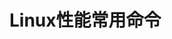 

# Linux性能常用命令  

<!-- 
如何用十条命令在一分钟内检查 Linux 服务器性能
https://mp.weixin.qq.com/s/bEsHY01JIEn--0NdpdsoKw

Linux下性能分析工具
https://blog.csdn.net/kevinsingapore/article/details/88875565

必备的 Linux 性能诊断分析工具！ 
https://mp.weixin.qq.com/s?__biz=MzU2NjIzNDk5NQ==&mid=2247487051&idx=1&sn=68ea382c83254785531302a7fc364918&chksm=fcaed457cbd95d41760634db4eb57bc360ad624d60283c0a84857b2c00a891e69d1b51feb020&mpshare=1&scene=1&srcid=&sharer_sharetime=1564194763156&sharer_shareid=b256218ead787d58e0b58614a973d00d&key=a98b434d6faae6162ab953cd63e2fa2623a42fc08095aae75c2f2ea8f49d0406479e22337ba7bd7a15cb8ead09bfdec085ac324deab3c4f9ab13e71cf0b60c78f79e7f448495a5c55420f395c617a6d5&ascene=1&uin=MTE1MTYxNzY2MQ%3D%3D&devicetype=Windows+10&version=62060834&lang=zh_CN&pass_ticket=FpawTdCfFbNulIqKIET55TinFCVk8qXp4EKE58T1l6zm9idpTXvh4%2BicV3hbPZAB

 常用Linux网络/内存/磁盘分析工具 
 https://mp.weixin.qq.com/s?__biz=MzA4MTk3MjI0Mw==&mid=2247486965&idx=1&sn=b2a59de23625baef1a732d8c044831f9&chksm=9f8d9089a8fa199fdc9cf90d21116d93c7c8b93a0f07e9cedba141e33cb97bf111c62e32bfb5&mpshare=1&scene=1&srcid=&sharer_sharetime=1571507499396&sharer_shareid=b256218ead787d58e0b58614a973d00d&key=6f23511bf9e1c01f8944a8949a5118b89d0aeff3b9d95f04ee883c93afd7f3fdec8ebd2c319ca218cb4a3df7c4d07202c187fbf80a3a27c06480161fad1d026cb00bd93ed263621a2f76f765ab7b7d9b&ascene=1&uin=MTE1MTYxNzY2MQ==&devicetype=Windows+10&version=62070152&lang=zh_CN&pass_ticket=x8l2zA+j3bHvxuk7XMyf8AEtxTkuRNF39Km3scXr/sZZeRJRAX9XYczqHgHWdCt3
-->

